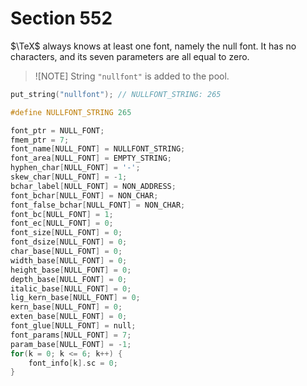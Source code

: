 # Section 552

$\TeX$ always knows at least one font, namely the null font.
It has no characters, and its seven parameters are all equal to zero.

> ![NOTE]
> String `"nullfont"` is added to the pool.

```c << Read the other strings >>+=
put_string("nullfont"); // NULLFONT_STRING: 265
```

```c << Internal strings numbers in the pool >>+=
#define NULLFONT_STRING 265
```

```c << Initialize table entries (done by INITEX only) >>+=
font_ptr = NULL_FONT;
fmem_ptr = 7;
font_name[NULL_FONT] = NULLFONT_STRING;
font_area[NULL_FONT] = EMPTY_STRING;
hyphen_char[NULL_FONT] = '-';
skew_char[NULL_FONT] = -1;
bchar_label[NULL_FONT] = NON_ADDRESS;
font_bchar[NULL_FONT] = NON_CHAR;
font_false_bchar[NULL_FONT] = NON_CHAR;
font_bc[NULL_FONT] = 1;
font_ec[NULL_FONT] = 0;
font_size[NULL_FONT] = 0;
font_dsize[NULL_FONT] = 0;
char_base[NULL_FONT] = 0;
width_base[NULL_FONT] = 0;
height_base[NULL_FONT] = 0;
depth_base[NULL_FONT] = 0;
italic_base[NULL_FONT] = 0;
lig_kern_base[NULL_FONT] = 0;
kern_base[NULL_FONT] = 0;
exten_base[NULL_FONT] = 0;
font_glue[NULL_FONT] = null;
font_params[NULL_FONT] = 7;
param_base[NULL_FONT] = -1;
for(k = 0; k <= 6; k++) {
    font_info[k].sc = 0;
}
```
